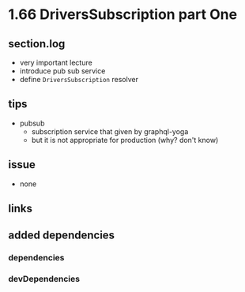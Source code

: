 # 1.66 DriversSubscription part One

## section.log

- very important lecture
- introduce pub sub service
- define `DriversSubscription` resolver

## tips

- pubsub
  - subscription service that given by graphql-yoga
  - but it is not appropriate for production (why? don't know)

## issue

- none

## links

## added dependencies

### dependencies

### devDependencies
